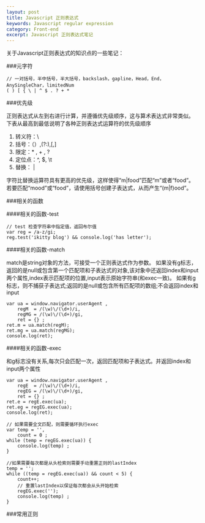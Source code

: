 ```yaml
---
layout: post
title: Javascript 正则表达式
keywords: Javascript regular expression
category: Front-end
excerpt: Javascript 正则表达式笔记
---
```


关于Javascript正则表达式的知识点的一些笔记：

###元字符

    // 一对括号，半中括号，半大括号，backslash，gapline，Head，End，AnySingleChar，limitedNum
    ( ) [ { \ | ^ $ . ? + *  
    
###优先级

正则表达式从左到右进行计算，并遵循优先级顺序，这与算术表达式非常类似。 下表从最高到最低说明了各种正则表达式运算符的优先级顺序

1. 转义符：\
2. 括号：（）,(?:),\[,\]
3. 限定：\* , + , ?
4. 定位点：^, $, \t
5. 替换： |

字符比替换运算符具有更高的优先级，这样使得“m|food”匹配“m”或者“food”。若要匹配“mood”或“food”，请使用括号创建子表达式，从而产生“(m|f)ood”。

###相关的函数

####相关的函数-test 

    // test 检查字符串中指定值，返回布尔值
    var reg = /a-z/gi;
    reg.test('ikitty blog') && console.log('has letter');

####相关的函数-match

match是string对象的方法，可接受一个正则表达式作为参数。
如果没有g标志，返回的是null或包含第一个匹配项和子表达式的对象,该对象中还返回index和input两个属性,index表示匹配项的位置,input表示原始字符串(和exec一致)。
如果有g标志，则不捕获子表达式;返回的是null或包含所有匹配项的数组;不会返回index和input

    var ua = window.navigator.userAgent ,
        regM  = /(\w)\/(\d+)/i,
        regMG = /(\w)\/(\d+)/gi,
        ret = {} ;
    ret.m = ua.match(regM);
    ret.mg = ua.match(regMG);
    console.log(ret);
    
####相关的函数-exec

和g标志没有关系,每次只会匹配一次，返回匹配项和子表达式。并返回index和input两个属性

    var ua = window.navigator.userAgent ,
        regE  = /(\w)\/(\d+)/i,
        regEG = /(\w)\/(\d+)/gi,
        ret = {} ;
    ret.e = regE.exec(ua);
    ret.eg = regEG.exec(ua);
    console.log(ret);

    // 如果需要全文匹配，则需要循环执行exec
    var temp = '',
        count = 0 ;
    while (temp = regEG.exec(ua)) {
        console.log(temp) ;
    }

    //如果需要每次都是从头检索则需要手动重置正则的lastIndex
    temp = '';
    while ((temp = regEG.exec(ua)) && count < 5) {
        count++;
        // 重置lastIndex以保证每次都会从头开始检索
        regEG.exec('');
        console.log(temp) ;
    }
    

###常用正则
